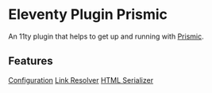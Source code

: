 # Eleventy Plugin Prismic

An 11ty plugin that helps to get up and running with [Prismic](https://prismic.io/).

## Features

[Configuration](#configuration)
[Link Resolver](#link-resolver)
[HTML Serializer](#html-serializer)
